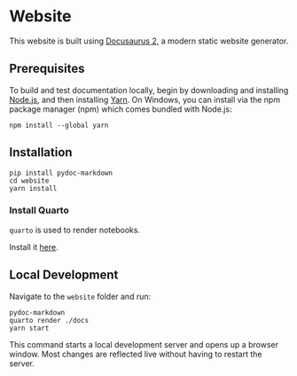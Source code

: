 # Website

This website is built using [Docusaurus 2](https://docusaurus.io/), a modern static website generator.

## Prerequisites

To build and test documentation locally, begin by downloading and installing [Node.js](https://nodejs.org/en/download/), and then installing [Yarn](https://classic.yarnpkg.com/en/).
On Windows, you can install via the npm package manager (npm) which comes bundled with Node.js:

```console
npm install --global yarn
```

## Installation

```console
pip install pydoc-markdown
cd website
yarn install
```

### Install Quarto

`quarto` is used to render notebooks.

Install it [here](https://quarto.org/docs/get-started/).

## Local Development

Navigate to the `website` folder and run:

```console
pydoc-markdown
quarto render ./docs
yarn start
```

This command starts a local development server and opens up a browser window. Most changes are reflected live without having to restart the server.
